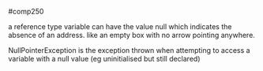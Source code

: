 #comp250 
 
a reference type variable can have the value null which indicates the absence of an address. like an empty box with no arrow pointing anywhere.

NullPointerException is the exception thrown when attempting to access a variable with a null value (eg uninitialised but still declared)
